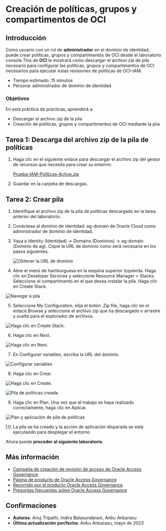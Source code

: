 # Creación de políticas, grupos y compartimentos de OCI

## Introducción

Como usuario con un rol de **administrador** en el dominio de identidad, puede crear políticas, grupos y compartimentos de OCI desde el laboratorio console.This de **OCI** le mostrará cómo descargar el archivo zip de pila necesario para configurar las políticas, grupos y compartimentos de OCI necesarios para ejecutar estas revisiones de políticas de OCI-IAM.

*   Tiempo estimado: 15 minutos
*   Persona: administrador de dominio de identidad

### Objetivos

En esta práctica de prácticas, aprenderá a:

*   Descargar el archivo zip de la pila
*   Creación de políticas, grupos y compartimentos de OCI mediante la pila

## Tarea 1: Descarga del archivo zip de la pila de políticas

1.  Haga clic en el siguiente enlace para descargar el archivo zip del gestor de recursos que necesita para crear su entorno:
    
    [Prueba-IAM-Políticas-Active.zip](https://objectstorage.us-ashburn-1.oraclecloud.com/p/AUKfPIGuTde04z4OnuaZN2EP0LxNl4hJWI2jZiTw23aWzSoa2_Byvs8OGPw20-dt/n/c4u04/b/livelabsfiles/o/security-library/IAM-Policies-Sample.zip)
    
2.  Guardar en la carpeta de descargas.
    

## Tarea 2: Crear pila

1.  Identifique el archivo zip de la pila de políticas descargado en la tarea anterior del laboratorio.
    
2.  Conéctese al dominio de identidad: ag-domain de Oracle Cloud como administrador de dominio de identidad.
    
3.  Vaya a Identity (Identidad) -> Domains (Dominios) -> ag-domain (Dominio de ag). Copie la URL de dominio como será necesaria en los pasos siguientes.
    
    ![Obtener la URL de dominio](images/domain-url.png)
    
4.  Abre el menú de hamburguesa en la esquina superior izquierda. Haga clic en Developer Services y seleccione Resource Manager > Stacks. Seleccione el compartimento en el que desea instalar la pila. Haga clic en Create Stack.
    

![Navegar a pila](images/navigate-to-stack.png)

5.  Seleccione My Configuration, elija el botón .Zip file, haga clic en el enlace Browse y seleccione el archivo zip que ha descargado o arrastre y suelte para el explorador de archivos.

![Haga clic en Create Stack.](images/click-create-stack.png)

6.  Haga clic en Next.

![Haga clic en Next.](images/click-next.png)

7.  En Configurar variables, escriba la URL del dominio.

![Configurar variables](images/configure-variables.png)

8.  Haga clic en Crear.

![Haga clic en Create.](images/stack-created.png)

![Pila de políticas creada](images/policy-stack-created.png)

9.  Haga clic en Plan. Una vez que el trabajo se haya realizado correctamente, haga clic en Aplicar.

![Plan y aplicación de pila de políticas](images/plan-apply.png)

10.  La pila se ha creado y la acción de aplicación disparada se está ejecutando para desplegar el entorno

Ahora puede **proceder al siguiente laboratorio**.

## Más información

*   [Campaña de creación de revisión de acceso de Oracle Access Governance](https://docs.oracle.com/en/cloud/paas/access-governance/pdapg/index.html)
*   [Página de producto de Oracle Access Governance](https://www.oracle.com/security/cloud-security/access-governance/)
*   [Recorrido por el producto Oracle Access Governance](https://www.oracle.com/webfolder/s/quicktours/paas/pt-sec-access-governance/index.html)
*   [Preguntas frecuentes sobre Oracle Access Governance](https://www.oracle.com/security/cloud-security/access-governance/faq/)

## Confirmaciones

*   **Autoras**: Anuj Tripathi, Indira Balasundaram, Anbu Anbarasu
*   **Última actualización por/fecha**: Anbu Anbarasu, mayo de 2023